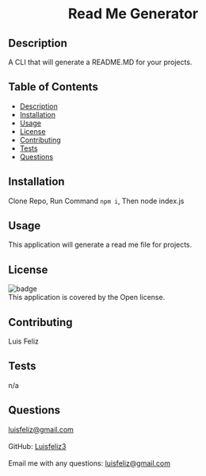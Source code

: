 
<h1 align="center">Read Me Generator</h1>
  
## Description
A CLI that will generate a README.MD for your projects.
## Table of Contents
- [Description](#description)
- [Installation](#installation)
- [Usage](#usage)
- [License](#license)
- [Contributing](#contributing)
- [Tests](#tests)
- [Questions](#questions)
## Installation
 Clone Repo, Run Command `npm i`, Then node index.js
## Usage
 This application will generate a read me file for projects.
## License
![badge](https://img.shields.io/badge/license-Open-brightgreen)
<br/>
This application is covered by the Open license. 
## Contributing
 Luis Feliz 
## Tests
n/a
## Questions
 luisfeliz@gmail.com<br />
<br />
 GitHub: [Luisfeliz3](https://github.com/Luisfeliz3)<br />
<br />
Email me with any questions: luisfeliz@gmail.com<br /><br />

    

